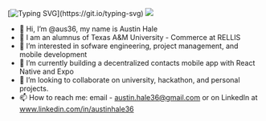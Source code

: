 [![Typing SVG](https://readme-typing-svg.herokuapp.com?font=Fira+Code&pause=1000&random=false&width=435&lines=Hello+World!+Welcome+to+my+GitHub.)](https://git.io/typing-svg)
![](https://komarev.com/ghpvc/?username=aus36)

- 👋 Hi, I’m @aus36, my name is Austin Hale
- 🏫 I am an alumnus of Texas A&M University - Commerce at RELLIS
- 👀 I’m interested in sofware engineering, project management, and mobile development
- 🌱 I’m currently building a decentralized contacts mobile app with React Native and Expo
- 💞️ I’m looking to collaborate on university, hackathon, and personal projects.
- 📫 How to reach me: email - austin.hale36@gmail.com or on LinkedIn at www.linkedin.com/in/austinhale36
<!---
aus36/aus36 is a ✨ special ✨ repository because its `README.md` (this file) appears on your GitHub profile.
You can click the Preview link to take a look at your changes.
--->
